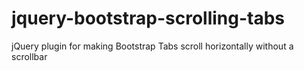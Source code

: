 # jquery-bootstrap-scrolling-tabs
jQuery plugin for making Bootstrap Tabs scroll horizontally without a scrollbar 
